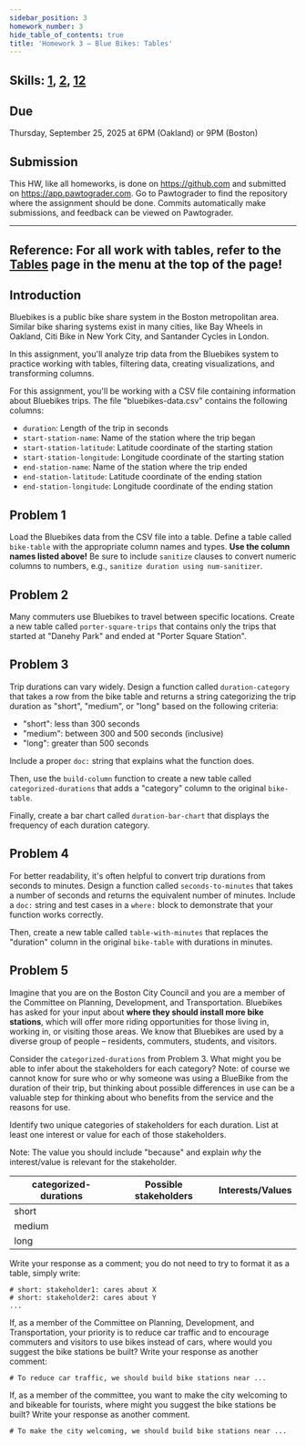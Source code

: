 ```yaml
---
sidebar_position: 3
homework_number: 3
hide_table_of_contents: true
title: 'Homework 3 — Blue Bikes: Tables'
---
```


## Skills: [1](</skills/#(1)>), [2](</skills/#(2)>), [12](</skills/#(12)>)

## Due

Thursday, September 25, 2025 at 6PM (Oakland) or 9PM (Boston)

## Submission

This HW, like all homeworks, is done on https://github.com and submitted on https://app.pawtograder.com. Go to Pawtograder to find the repository where the assignment should be done. Commits automatically make submissions, and feedback can be viewed on Pawtograder.

______________________________________________________________________

## Reference: For all work with tables, refer to the [Tables](/tables) page in the menu at the top of the page!

## Introduction

Bluebikes is a public bike share system in the Boston metropolitan area. Similar bike sharing systems exist in many cities, like Bay Wheels in Oakland, Citi Bike in New York City, and Santander Cycles in London.

In this assignment, you'll analyze trip data from the Bluebikes system to practice working with tables, filtering data, creating visualizations, and transforming columns.

For this assignment, you'll be working with a CSV file containing information about Bluebikes trips. The file "bluebikes-data.csv" contains the following columns:

- `duration`: Length of the trip in seconds
- `start-station-name`: Name of the station where the trip began
- `start-station-latitude`: Latitude coordinate of the starting station
- `start-station-longitude`: Longitude coordinate of the starting station
- `end-station-name`: Name of the station where the trip ended
- `end-station-latitude`: Latitude coordinate of the ending station
- `end-station-longitude`: Longitude coordinate of the ending station

## Problem 1

Load the Bluebikes data from the CSV file into a table. Define a table called `bike-table` with the appropriate column names and types. **Use the column names listed above!** Be sure to include `sanitize` clauses to convert numeric columns to numbers, e.g., `sanitize duration using num-sanitizer`.

## Problem 2

Many commuters use Bluebikes to travel between specific locations. Create a new table called `porter-square-trips` that contains only the trips that started at "Danehy Park" and ended at "Porter Square Station".

## Problem 3

Trip durations can vary widely. Design a function called `duration-category` that takes a row from the bike table and returns a string categorizing the trip duration as "short", "medium", or "long" based on the following criteria:

- "short": less than 300 seconds
- "medium": between 300 and 500 seconds (inclusive)
- "long": greater than 500 seconds

Include a proper `doc:` string that explains what the function does.

Then, use the `build-column` function to create a new table called `categorized-durations` that adds a "category" column to the original `bike-table`.

Finally, create a bar chart called `duration-bar-chart` that displays the frequency of each duration category.

## Problem 4

For better readability, it's often helpful to convert trip durations from seconds to minutes. Design a function called `seconds-to-minutes` that takes a number of seconds and returns the equivalent number of minutes. Include a `doc:` string and test cases in a `where:` block to demonstrate that your function works correctly.

Then, create a new table called `table-with-minutes` that replaces the "duration" column in the original `bike-table` with durations in minutes.

## Problem 5

Imagine that you are on the Boston City Council and you are a member of the Committee on Planning, Development, and Transportation. Bluebikes has asked for your input about **where they should install more bike stations**, which will offer more riding opportunities for those living in, working in, or visiting those areas. We know that Bluebikes are used by a diverse group of people – residents, commuters, students, and visitors.

Consider the `categorized-durations` from Problem 3. What might you be able to infer about the stakeholders for each category? Note: of course we cannot know for sure who or why someone was using a BlueBike from the duration of their trip, but thinking about possible differences in use can be a valuable step for thinking about who benefits from the service and the reasons for use.

Identify two unique categories of stakeholders for each duration. List at least one interest or value for each of those stakeholders.

Note: The value you should include "because" and explain _why_ the interest/value is relevant for the stakeholder.

| categorized-durations | Possible stakeholders | Interests/Values |
| -- | -- | -- |
| short |  |  |
| medium |  |  |
| long |  |  |

Write your response as a comment; you do not need to try to format it as a table,
simply write:

```
# short: stakeholder1: cares about X
# short: stakeholder2: cares about Y
...
```

If, as a member of the Committee on Planning, Development, and Transportation, your priority is to reduce car traffic and to encourage commuters and visitors to use bikes instead of cars, where would you suggest the bike stations be built? Write your response as another comment:

```
# To reduce car traffic, we should build bike stations near ...
```

If, as a member of the committee, you want to make the city welcoming to and bikeable for tourists, where might you suggest the bike stations be built? Write your response as another comment.

```
# To make the city welcoming, we should build bike stations near ...
```
